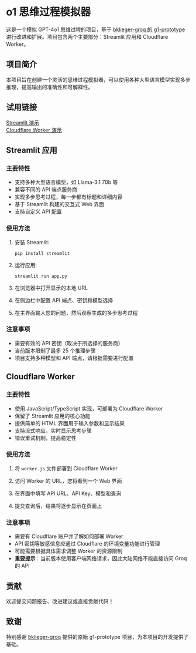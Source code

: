 # o1 思维过程模拟器

这是一个模拟 GPT-4o1 思维过程的项目，基于 [bklieger-groq 的 g1-prototype](https://github.com/bklieger-groq/g1-prototype) 进行改进和扩展。项目包含两个主要部分：Streamlit 应用和 Cloudflare Worker。

## 项目简介

本项目旨在创建一个灵活的思维过程模拟器，可以使用各种大型语言模型实现多步推理，提高输出的准确性和可解释性。

## 试用链接

[Streamlit 演示](https://o1s.leez.tech)  
[Cloudflare Worker 演示](https://o1.leez.tech)

## Streamlit 应用

### 主要特性

- 支持多种大型语言模型，如 Llama-3.1 70b 等
- 兼容不同的 API 端点服务商
- 实现多步思考过程，每一步都有标题和详细内容
- 基于 Streamlit 构建的交互式 Web 界面
- 支持自定义 API 配置

### 使用方法

1. 安装 Streamlit:
   ```
   pip install streamlit
   ```

2. 运行应用:
   ```
   streamlit run app.py
   ```

3. 在浏览器中打开显示的本地 URL

4. 在侧边栏中配置 API 端点、密钥和模型选择

5. 在主界面输入您的问题，然后观察生成的多步思考过程

### 注意事项

- 需要有效的 API 密钥（取决于所选择的服务商）
- 当前版本限制了最多 25 个推理步骤
- 项目支持多种模型和 API 端点，请根据需要进行配置

## Cloudflare Worker

### 主要特性

- 使用 JavaScript/TypeScript 实现，可部署为 Cloudflare Worker
- 保留了 Streamlit 应用的核心功能
- 提供简单的 HTML 界面用于输入参数和显示结果
- 支持流式响应，实时显示思考步骤
- 错误重试机制，提高稳定性

### 使用方法

1. 将 `worker.js` 文件部署到 Cloudflare Worker

2. 访问 Worker 的 URL，您将看到一个 Web 界面

3. 在界面中填写 API URL、API Key、模型和查询

4. 提交查询后，结果将逐步显示在页面上

### 注意事项

- 需要有 Cloudflare 账户并了解如何部署 Worker
- API 密钥等敏感信息应通过 Cloudflare 的环境变量功能进行管理
- 可能需要根据具体需求调整 Worker 的资源限制
- **重要提示**：当前版本使用客户端网络请求，因此大陆网络不能直接访问 Groq 的 API

## 贡献

欢迎提交问题报告、改进建议或直接贡献代码！

## 致谢

特别感谢 [bklieger-groq](https://github.com/bklieger-groq) 提供的原始 g1-prototype 项目，为本项目的开发提供了基础。
